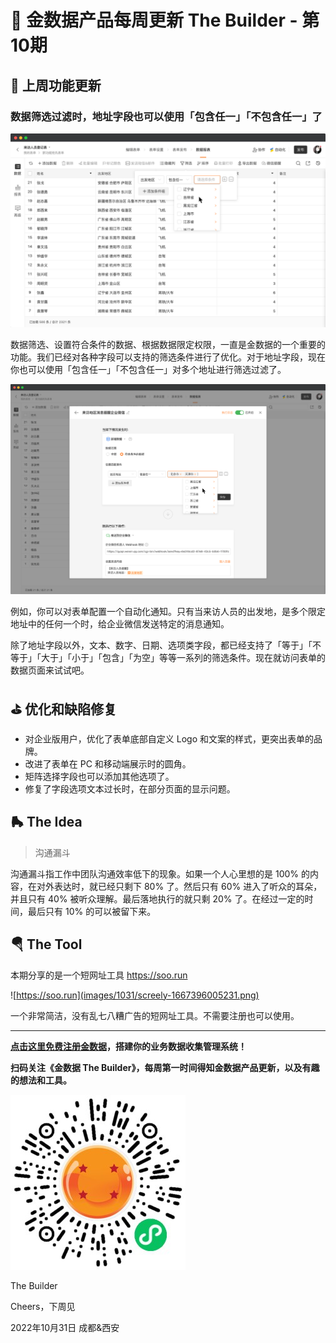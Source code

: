 # 🧩 金数据产品每周更新 The Builder - 第10期

## 🎉 上周功能更新

### 数据筛选过滤时，地址字段也可以使用「包含任一」「不包含任一」了

![any in for scope condition](images/1031/any_in_for_scope_condition.png)

数据筛选、设置符合条件的数据、根据数据限定权限，一直是金数据的一个重要的功能。我们已经对各种字段可以支持的筛选条件进行了优化。对于地址字段，现在你也可以使用「包含任一」「不包含任一」对多个地址进行筛选过滤了。

![any in for scope condition 2](images/1031/any_in_for_scope_condition_2.png)

例如，你可以对表单配置一个自动化通知。只有当来访人员的出发地，是多个限定地址中的任何一个时，给企业微信发送特定的消息通知。

除了地址字段以外，文本、数字、日期、选项类字段，都已经支持了「等于」「不等于」「大于」「小于」「包含」「为空」等等一系列的筛选条件。现在就访问表单的数据页面来试试吧。

## ⛳️ 优化和缺陷修复

* 对企业版用户，优化了表单底部自定义 Logo 和文案的样式，更突出表单的品牌。
* 改进了表单在 PC 和移动端展示时的圆角。
* 矩阵选择字段也可以添加其他选项了。
* 修复了字段选项文本过长时，在部分页面的显示问题。

## 🛼 The Idea

> 沟通漏斗

沟通漏斗指工作中团队沟通效率低下的现象。如果一个人心里想的是 100% 的内容，在对外表达时，就已经只剩下 80% 了。然后只有 60% 进入了听众的耳朵，并且只有 40% 被听众理解。最后落地执行的就只剩 20% 了。在经过一定的时间，最后只有 10% 的可以被留下来。

## 🪂 The Tool

本期分享的是一个短网址工具 https://soo.run

![https://soo.run](images/1031/screely-1667396005231.png)

一个非常简洁，没有乱七八糟广告的短网址工具。不需要注册也可以使用。

---

__[点击这里免费注册金数据](https://jinshuju.net/?utm_campaign=the_builder&utm_medium=social&utm_source=github)，搭建你的业务数据收集管理系统！__

__扫码关注《金数据 The Builder》，每周第一时间得知金数据产品更新，以及有趣的想法和工具。__

![QRCode](images/miniprogram_qrcode.jpeg)

The Builder

Cheers，下周见

2022年10月31日 成都&西安
